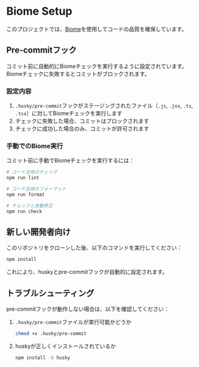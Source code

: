 # Biome Setup

このプロジェクトでは、[Biome](https://biomejs.dev/)を使用してコードの品質を確保しています。

## Pre-commitフック

コミット前に自動的にBiomeチェックを実行するように設定されています。Biomeチェックに失敗するとコミットがブロックされます。

### 設定内容

1. `.husky/pre-commit`フックがステージングされたファイル（`.js`, `.jsx`, `.ts`, `.tsx`）に対してBiomeチェックを実行します
2. チェックに失敗した場合、コミットはブロックされます
3. チェックに成功した場合のみ、コミットが許可されます

### 手動でのBiome実行

コミット前に手動でBiomeチェックを実行するには：

```bash
# コード全体のチェック
npm run lint

# コード全体のフォーマット
npm run format

# チェックと自動修正
npm run check
```

## 新しい開発者向け

このリポジトリをクローンした後、以下のコマンドを実行してください：

```bash
npm install
```

これにより、huskyとpre-commitフックが自動的に設定されます。

## トラブルシューティング

pre-commitフックが動作しない場合は、以下を確認してください：

1. `.husky/pre-commit`ファイルが実行可能かどうか
   ```bash
   chmod +x .husky/pre-commit
   ```

2. huskyが正しくインストールされているか
   ```bash
   npm install -D husky
   ```
